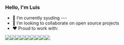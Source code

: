 <!-- ![Header](anarquismo.jpg "0% government, 100% independent talent built for big things") -->

### Hello, I'm Luis

<!-- 🤔 I’m looking for help with ... -->
<!--  🔭 I’m currently working on ... -->
- 🌱 I’m currently syuding --- 
- 👯 I’m looking to collaborate on open source projects
- ♥️ Proud to work with:

[<img src="https://img.icons8.com/color/48/000000/javascript--v1.png">](https://developer.mozilla.org/en-US/docs/Web/JavaScript)[<img src="https://img.icons8.com/color/48/000000/typescript.png">](https://www.typescriptlang.org/)[<img src="https://img.icons8.com/color/48/000000/graphql.png"/>](https://graphql.org/)[<img src="https://img.icons8.com/color/48/000000/react-native.png">](https://reactjs.org/)[<img src="https://img.icons8.com/color/48/000000/html-5--v1.png">](https://developer.mozilla.org/en-US/docs/Glossary/HTML5)[<img src="https://img.icons8.com/color/48/000000/css3.png">](https://developer.mozilla.org/en-US/docs/Web/CSS)<img src="https://img.icons8.com/color/48/000000/nodejs.png"/><img src="https://img.icons8.com/color/44/000000/ruby-programming-language.png"/><img src="https://img.icons8.com/color/48/000000/linux--v1.png"/>
<!--
![Luis's GitHub stats](https://github-readme-stats.vercel.app/api?username=luislopez-dev&show_icons=true&theme=dark)
-->

<!-- ![Top Langs](https://github-readme-stats.vercel.app/api/top-langs/?username=luislopez-dev&langs_count=8) -->



